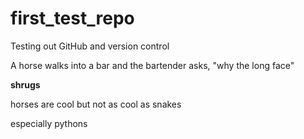 # first_test_repo
Testing out GitHub and version control

A horse walks into a bar and the bartender asks, "why the long face"

**shrugs**

horses are cool
but not as cool as snakes

especially pythons
